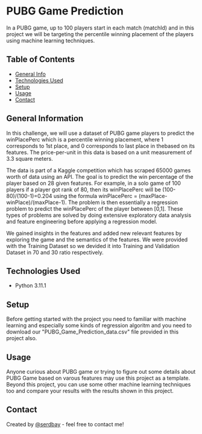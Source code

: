 # PUBG Game Prediction
In a PUBG game, up to 100 players start in each match (matchId) and in this project we will be targeting the percentile winning placement of the players using machine learning techniques.

## Table of Contents
* [General Info](#general-information)
* [Technologies Used](#technologies-used)
* [Setup](#setup)
* [Usage](#usage)
* [Contact](#contact)

## General Information
In this challenge, we will use a dataset of PUBG game players to predict the winPlacePerc which is a percentile winning placement, where 1 corresponds to 1st place, and 0 corresponds to last place in thebased on its features. The price-per-unit in this data is based on a unit measurement of 3.3 square meters.

The data is part of a Kaggle competition which has scraped 65000 games worth of data using an API. The goal is to predict the win percentage of the player based on 28 given features. For example, in a solo game of 100 players if a player got rank of 80, then its winPlacePerc will be (100-80)/(100-1)=0.204 using the formula winPlacePerc = (maxPlace-winPlace)/(maxPlace-1). The problem is then essentially a regression problem to predict the winPlacePerc of the player between [0,1]. These types of problems are solved by doing extensive exploratory data analysis and feature engineering before applying a regression model. 

We gained insights in the features and added new relevant features by exploring the game and the semantics of the features. We were provided with the Training Dataset so we devided it into Training and Validation Dataset in 70 and 30 ratio respectively.

## Technologies Used
- Python 3.11.1

## Setup
Before getting started with the project you need to familiar with machine learning and especially some kinds of regression algoritm and you need to download our "PUBG_Game_Prediction_data.csv" file provided in this project also. 

## Usage
Anyone curious about PUBG game or trying to figure out some details about PUBG Game based on varous features may use this project as a template. Beyond this project, you can use some other machine learning techniques too and compare your results with the results shown in this project.

## Contact
Created by [@serdbay](https://github.com/serdbay) - feel free to contact me!
